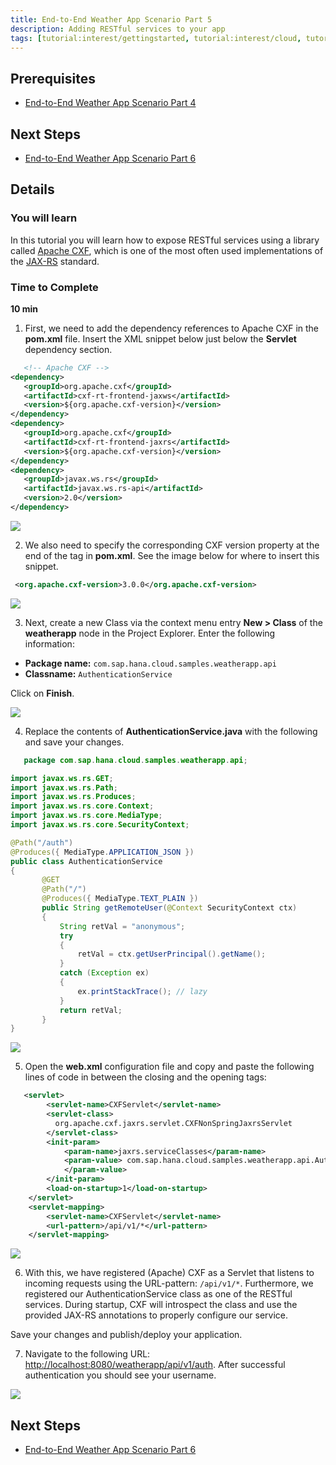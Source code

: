 ```yaml
---
title: End-to-End Weather App Scenario Part 5
description: Adding RESTful services to your app
tags: [tutorial:interest/gettingstarted, tutorial:interest/cloud, tutorial:product/hcp, tutorial:technology/java]
---
```


## Prerequisites  
 - [End-to-End Weather App Scenario Part 4](http://go.sap.com/developer/tutorials/hcp-java-weatherapp-part4.html)

## Next Steps
 - [End-to-End Weather App Scenario Part 6](http://go.sap.com/developer/tutorials/hcp-java-weatherapp-part6.html)
 
## Details
### You will learn  
In this tutorial you will learn how to expose RESTful services using a library called [Apache CXF](http://cxf.apache.org/), which is one of the most often used implementations of the [JAX-RS](https://jax-rs-spec.java.net/) standard. 

### Time to Complete
**10 min**

1. First, we need to add the dependency references to Apache CXF in the **pom.xml** file. Insert the XML snippet below just below the **Servlet** dependency section.

 ```xml
    <!-- Apache CXF -->
<dependency>
    <groupId>org.apache.cxf</groupId>
    <artifactId>cxf-rt-frontend-jaxws</artifactId>
    <version>${org.apache.cxf-version}</version>
</dependency>
<dependency>
    <groupId>org.apache.cxf</groupId>
    <artifactId>cxf-rt-frontend-jaxrs</artifactId>
    <version>${org.apache.cxf-version}</version>
</dependency>
<dependency>
    <groupId>javax.ws.rs</groupId>
    <artifactId>javax.ws.rs-api</artifactId>
    <version>2.0</version>
</dependency>
 ```

 ![](https://raw.githubusercontent.com/SAPDocuments/Tutorials/master/tutorials/hcp-java-weatherapp-part5/e2e_05-1.png)
 
2. We also need to specify the corresponding CXF version property at the end of the **<properties>** tag in **pom.xml**. See the image below for where to insert this snippet. 

 ```xml	
  <org.apache.cxf-version>3.0.0</org.apache.cxf-version>
 ```

 ![](https://raw.githubusercontent.com/SAPDocuments/Tutorials/master/tutorials/hcp-java-weatherapp-part5/e2e_05-2.png)
 
3. Next, create a new Class via the context menu entry **New > Class** of the **weatherapp** node in the Project Explorer. Enter the following information:

 - **Package name:** `com.sap.hana.cloud.samples.weatherapp.api`
 - **Classname:** `AuthenticationService`

 Click on **Finish**.

 ![](https://raw.githubusercontent.com/SAPDocuments/Tutorials/master/tutorials/hcp-java-weatherapp-part5/e2e_05-3.png)
 
4. Replace the contents of **AuthenticationService.java** with the following and save your changes.

 ```java
    package com.sap.hana.cloud.samples.weatherapp.api;

 import javax.ws.rs.GET;
 import javax.ws.rs.Path;
 import javax.ws.rs.Produces;
 import javax.ws.rs.core.Context;
 import javax.ws.rs.core.MediaType;
 import javax.ws.rs.core.SecurityContext;
 
 @Path("/auth")
 @Produces({ MediaType.APPLICATION_JSON })
 public class AuthenticationService 
 {
    	@GET
    	@Path("/")
    	@Produces({ MediaType.TEXT_PLAIN })
    	public String getRemoteUser(@Context SecurityContext ctx)
    	{
	        String retVal = "anonymous";
	        try
	        {
	            retVal = ctx.getUserPrincipal().getName();
	        }
	        catch (Exception ex)
	        {
	            ex.printStackTrace(); // lazy 
	        }
	        return retVal;
	    }
 }
 ```
 ![](https://raw.githubusercontent.com/SAPDocuments/Tutorials/master/tutorials/hcp-java-weatherapp-part5/e2e_05-4.png)


5. Open the **web.xml** configuration file and copy and paste the following lines of code in between the closing **</servlet-mapping>** and the opening **<login-config>** tags:

 ```xml
    <servlet>
         <servlet-name>CXFServlet</servlet-name>
         <servlet-class>
           org.apache.cxf.jaxrs.servlet.CXFNonSpringJaxrsServlet
         </servlet-class>
         <init-param>
             <param-name>jaxrs.serviceClasses</param-name>
             <param-value> com.sap.hana.cloud.samples.weatherapp.api.AuthenticationService
             </param-value>
         </init-param>
         <load-on-startup>1</load-on-startup>
     </servlet>
     <servlet-mapping>
         <servlet-name>CXFServlet</servlet-name>
         <url-pattern>/api/v1/*</url-pattern>
     </servlet-mapping>
 ```

 ![](https://raw.githubusercontent.com/SAPDocuments/Tutorials/master/tutorials/hcp-java-weatherapp-part5/e2e_05-5.png)

6. With this, we have registered (Apache) CXF as a Servlet that listens to incoming requests using the URL-pattern: `/api/v1/*`. Furthermore, we registered our AuthenticationService class as one of the RESTful services. During startup, CXF will introspect the class and use the provided JAX-RS annotations to properly configure our service.

 Save your changes and publish/deploy your application.

7. Navigate to the following URL: <http://localhost:8080/weatherapp/api/v1/auth>. After successful authentication you should see your username.

 ![](https://raw.githubusercontent.com/SAPDocuments/Tutorials/master/tutorials/hcp-java-weatherapp-part5/e2e_05-7.png)


 
## Next Steps
 - [End-to-End Weather App Scenario Part 6](http://go.sap.com/developer/tutorials/hcp-java-weatherapp-part6.html)

